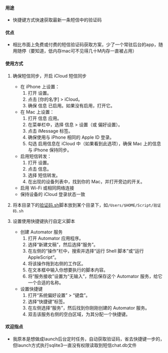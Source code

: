 #### 用途

- 快捷键方式快速获取最新一条短信中的验证码

#### 优点

- 相比市面上免费或付费的短信验证码获取方案，少了一个常驻后台的app，随用随停（要知道，低内存mac可不见得几十M内存一直被占用）

#### 使用方式

1. 确保短信同步，开启 iCloud 短信同步
    - 在 iPhone 上设置：
        1. 打开 设置。
        2. 点击 [你的名字] > iCloud。
        3. 确保 信息 已启用。如果没有启用，打开它。
    - 在 Mac 上设置：
        1. 打开 信息 应用。
        2. 在菜单栏中，选择 信息 > 设置（或 偏好设置）。
        3. 点击 iMessage 标签。
        4. 确保使用与 iPhone 相同的 Apple ID 登录。
        5. 勾选 启用信息在 iCloud 中（如果看到此选项），确保 Mac 上的信息与 iPhone 保持同步。
    - 启用短信转发：
        1. 打开 设置。
        2. 点击 信息。
        3. 选择 短信转发。
        4. 在出现的设备列表中，找到你的 Mac，并打开旁边的开关。
    - 启用 Wi-Fi 或相同网络连接
    - 保持设备的 iCloud 登录状态一致

2. 将本目录下的[验证码.sh](验证码.sh)脚本放到某个目录下，如```/Users/$HOME/Script/验证码.sh```
3. 设置使用快捷键执行自定义脚本
    - 创建 Automator 服务
        1. 打开 Automator 应用程序。
        2. 选择“新建文稿”，然后选择“服务”。
        3. 在左侧的“操作”栏中，搜索并选择“运行 Shell 脚本”或“运行 AppleScript”。
        4. 将该操作拖到右侧的工作区。
        5. 在文本框中输入你想要执行的脚本内容。
        6. 将“服务接收”设置为“无输入”，然后保存这个 Automator 服务，给它一个合适的名称。
    - 设置快捷键
        1. 打开“系统偏好设置” > “键盘”。
        2. 选择“快捷键”标签。
        3. 在左侧选择“服务”，然后找到你刚刚创建的 Automator 服务。
        4. 双击该服务右侧的空白区域，为其分配一个快捷键。

#### 欢迎指点

- 我原本是想做成launch后台定时任务，自动获取验证码，省去快捷键一步的，但launch方式执行sqlite3一直没有权限读取到短信chat.db文件
